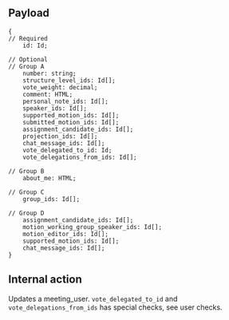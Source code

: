 ## Payload
```
{
// Required
    id: Id;

// Optional
// Group A
    number: string;
    structure_level_ids: Id[];
    vote_weight: decimal;
    comment: HTML;
    personal_note_ids: Id[];
    speaker_ids: Id[];
    supported_motion_ids: Id[];
    submitted_motion_ids: Id[];
    assignment_candidate_ids: Id[];
    projection_ids: Id[];
    chat_message_ids: Id[];
    vote_delegated_to_id: Id;
    vote_delegations_from_ids: Id[];

// Group B
    about_me: HTML;

// Group C
    group_ids: Id[];

// Group D
    assignment_candidate_ids: Id[];
    motion_working_group_speaker_ids: Id[];
    motion_editor_ids: Id[];
    supported_motion_ids: Id[];
    chat_message_ids: Id[];
}

```
## Internal action
Updates a meeting_user. `vote_delegated_to_id` and `vote_delegations_from_ids` has special checks, see user checks.